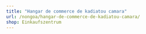 ```yaml
---
title: "Hangar de commerce de kadiatou camara"
url: /nongoa/hangar-de-commerce-de-kadiatou-camara/
shop: Einkaufszentrum
---
```

